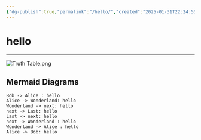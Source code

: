 ```yaml
---
{"dg-publish":true,"permalink":"/hello/","created":"2025-01-31T22:24:55.224+02:00","updated":"2025-02-01T00:00:06.373+02:00"}
---
```


# hello
---

![Truth Table.png](/img/user/assets/img/Truth%20Table.png)

## Mermaid Diagrams

```plantuml
Bob -> Alice : hello
Alice -> Wonderland: hello
Wonderland -> next: hello
next -> Last: hello
Last -> next: hello
next -> Wonderland : hello
Wonderland -> Alice : hello
Alice -> Bob: hello
```

